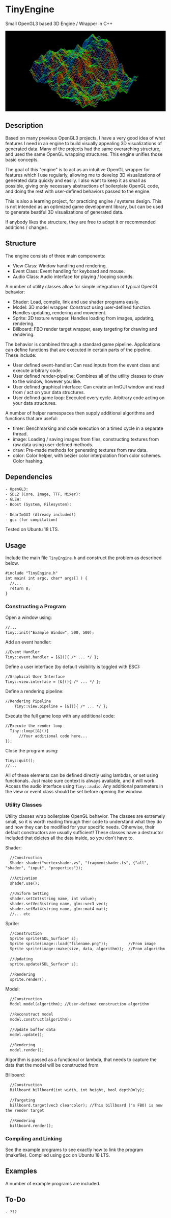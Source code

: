 # TinyEngine
Small OpenGL3 based 3D Engine / Wrapper in C++

![Rendering Example Program](banner.png)

## Description
Based on many previous OpenGL3 projects, I have a very good idea of what features I need in an engine to build visually appealing 3D visualizations of generated data. Many of the projects had the same overarching structure, and used the same OpenGL wrapping structures. This engine unifies those basic concepts.

The goal of this "engine" is to act as an intuitive OpenGL wrapper for features which I use regularly, allowing me to develop 3D visualizations of generated data quickly and easily. I also want to keep it as small as possible, giving only necessary abstractions of boilerplate OpenGL code, and doing the rest with user-defined behaviors passed to the engine.

This is also a learning project, for practicing engine / systems design. This is not intended as an optimized game development library, but can be used to generate beatiful 3D visualizations of generated data.

If anybody likes the structure, they are free to adopt it or recommended additions / changes.

## Structure
The engine consists of three main components:
  - View Class: Window handling and rendering.
  - Event Class: Event handling for keyboard and mouse.
  - Audio Class: Audio interface for playing / looping sounds.

A number of utility classes allow for simple integration of typical OpenGL behavior:
  - Shader: Load, compile, link and use shader programs easily.
  - Model: 3D model wrapper. Construct using user-defined function. Handles updating, rendering and movement.
  - Sprite: 2D texture wrapper. Handles loading from images, updating, rendering.
  - Billboard: FBO render target wrapper, easy targeting for drawing and rendering.
 
The behavior is combined through a standard game pipeline. Applications can define functions that are executed in certain parts of the pipeline. These include:
  - User defined event-handler: Can read inputs from the event class and execute arbitrary code.
  - User defined render-pipeline: Combines all of the utility classes to draw to the window, however you like.
  - User defined graphical interface: Can create an ImGUI window and read from / act on your data structures.
  - User defined game loop: Executed every cycle. Arbitrary code acting on your data structures.

A number of helper namespaces then supply additional algorithms and functions that are useful:
  - timer: Benchmarking and code execution on a timed cycle in a separate thread.
  - image: Loading / saving images from files, constructing textures from raw data using user-defined methods.
  - draw: Pre-made methods for generating textures from raw data.
  - color: Color helper, with bezier color interpolation from color schemes. Color hashing.

## Dependencies

    - OpenGL3:
    - SDL2 (Core, Image, TTF, Mixer):
    - GLEW:
    - Boost (System, Filesystem):
  
    - DearImGUI (Already included!)
    - gcc (for compilation)
  
Tested on Ubuntu 18 LTS.

## Usage
Include the main file `TinyEngine.h` and construct the problem as described below.

    #include "TinyEngine.h"
    int main( int argc, char* args[] ) {
      //...
      return 0;
    }

### Constructing a Program
Open a window using:

    //...
    Tiny::init("Example Window", 500, 500);
 
Add an event handler:

    //Event Handler
    Tiny::event.handler = [&](){ /* ... */ };

Define a user interface (by default visibility is toggled with ESC):

    //Graphical User Interface
    Tiny::view.interface = [&](){ /* ... */ };

Define a rendering pipeline:

    //Rendering Pipeline
    	Tiny::view.pipeline = [&](){ /* ... */ };

Execute the full game loop with any additional code:

    //Execute the render loop
	  Tiny::loop([&](){
		  //Your additional code here...
    });
    
Close the program using:

    Tiny::quit();
    //...
    
All of these elements can be defined directly using lambdas, or set using functionals. Just make sure context is always available, and it will work. Access the audio interface using `Tiny::audio`. Any additional parameters in the view or event class should be set before opening the window.

### Utility Classes
Utility classes wrap boilerplate OpenGL behavior. The classes are extremely small, so it is worth reading through their code to understand what they do and how they can be modified for your specific needs. Otherwise, their default constructors are usually sufficient! These classes have a destructor included that deletes all the data inside, so you don't have to.

Shader:

      //Construction
      Shader shader("vertexshader.vs", "fragmentshader.fs", {"all", "shader", "input", "properties"});
      
      //Activation
      shader.use();
      
      //Uniform Setting
      shader.setInt(string name, int value);
      shader.setVec3(string name, glm::vec3 vec);
      shader.setMat4(string name, glm::mat4 mat);
      //... etc
      
Sprite:

      //Construction
      Sprite sprite(SDL_Surface* s);
      Sprite sprite(image::load("filename.png"));         //From image
      Sprite sprite(image::make(size, data, algorithm));  //From algorithm
      
      //Updating
      sprite.update(SDL_Surface* s);
      
      //Rendering
      sprite.render();
      
Model:

      //Construction
      Model model(algorithm); //User-defined construction algorithm
      
      //Reconstruct model
      model.construct(algorithm);
      
      //Update buffer data
      model.update();
      
      //Rendering
      model.render();
      
Algorithm is passed as a functional or lambda, that needs to capture the data that the model will be constructed from.

Billboard:

      //Construction
      Billboard billboard(int width, int height, bool depthOnly);
      
      //Targeting
      billboard.target(vec3 clearcolor); //This billboard ('s FBO) is now the render target
      
      //Rendering
      billboard.render();
      
### Compiling and Linking
See the example programs to see exactly how to link the program (makefile). Compiled using gcc on Ubuntu 18 LTS.

## Examples
A number of example programs are included.

## To-Do
	- ???
